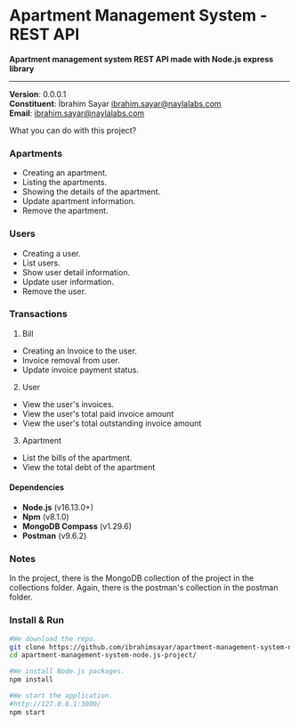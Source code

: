 # Apartment Management System - REST API

**Apartment management system REST API made with Node.js express library**

---

**Version**: 0.0.0.1\
**Constituent**: İbrahim Sayar <ibrahim.sayar@naylalabs.com>\
**Email**: ibrahim.sayar@naylalabs.com

What you can do with this project?

### Apartments
- Creating an apartment.
- Listing the apartments.
- Showing the details of the apartment.
- Update apartment information.
- Remove the apartment.

### Users
- Creating a user.
- List users.
- Show user detail information.
- Update user information.
- Remove the user.

### Transactions
1. Bill
- Creating an Invoice to the user. 
- Invoice removal from user.
- Update invoice payment status.
2. User
- View the user's invoices.
- View the user's total paid invoice amount
- View the user's total outstanding invoice amount
3. Apartment
- List the bills of the apartment.
- View the total debt of the apartment

#### Dependencies
- **Node.js** (v16.13.0+)
- **Npm** (v8.1.0)
- **MongoDB Compass** (v1.29.6)
- **Postman** (v9.6.2)

### Notes
In the project, there is the MongoDB collection of the project in the collections folder.
Again, there is the postman's collection in the postman folder.

### Install & Run

```bash
#We download the repo.
git clone https://github.com/ibrahimsayar/apartment-management-system-node.js-project.git
cd apartment-management-system-node.js-project/

#We install Node.js packages.
npm install

#We start the application.
#http://127.0.0.1:3000/
npm start
```